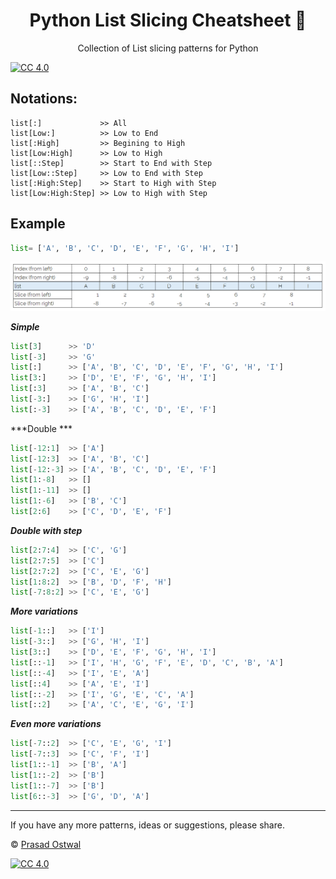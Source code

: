 <h1 align="center">Python List Slicing Cheatsheet 🐍</h1>
<p align="center">Collection of List slicing patterns for Python </p>


[![CC 4.0][license-image]][license-url]

[license-url]: http://www.wtfpl.net
[license-image]: https://img.shields.io/badge/License-WTFPL%202.0-lightgrey.svg?style=flat-square


## **Notations:**

```
list[:]             >> All        
list[Low:]          >> Low to End      
list[:High]         >> Begining to High
list[Low:High]      >> Low to High
list[::Step]        >> Start to End with Step
list[Low::Step]     >> Low to End with Step
list[:High:Step]    >> Start to High with Step
list[Low:High:Step] >> Low to High with Step
```
## **Example**

```python
list= ['A', 'B', 'C', 'D', 'E', 'F', 'G', 'H', 'I']
```
<p align="center"><img src="/list_image.png" alt=""></p>

***Simple***

```python
list[3]      >> 'D'
list[-3]     >> 'G'
list[:]      >> ['A', 'B', 'C', 'D', 'E', 'F', 'G', 'H', 'I']
list[3:]     >> ['D', 'E', 'F', 'G', 'H', 'I']
list[:3]     >> ['A', 'B', 'C']
list[-3:]    >> ['G', 'H', 'I']
list[:-3]    >> ['A', 'B', 'C', 'D', 'E', 'F']
```
***Double ***
```python
list[-12:1]  >> ['A']
list[-12:3]  >> ['A', 'B', 'C']
list[-12:-3] >> ['A', 'B', 'C', 'D', 'E', 'F']
list[1:-8]   >> []
list[1:-11]  >> []
list[1:-6]   >> ['B', 'C']
list[2:6]    >> ['C', 'D', 'E', 'F']
```

***Double with step***
```python
list[2:7:4]  >> ['C', 'G']
list[2:7:5]  >> ['C']
list[2:7:2]  >> ['C', 'E', 'G']
list[1:8:2]  >> ['B', 'D', 'F', 'H']
list[-7:8:2] >> ['C', 'E', 'G']
```

***More variations***
```python
list[-1::]   >> ['I']
list[-3::]   >> ['G', 'H', 'I']
list[3::]    >> ['D', 'E', 'F', 'G', 'H', 'I']
list[::-1]   >> ['I', 'H', 'G', 'F', 'E', 'D', 'C', 'B', 'A']
list[::-4]   >> ['I', 'E', 'A']
list[::4]    >> ['A', 'E', 'I']
list[::-2]   >> ['I', 'G', 'E', 'C', 'A']
list[::2]    >> ['A', 'C', 'E', 'G', 'I']

```

***Even more variations***

```python
list[-7::2]  >> ['C', 'E', 'G', 'I']
list[-7::3]  >> ['C', 'F', 'I']
list[1::-1]  >> ['B', 'A']
list[1::-2]  >> ['B']
list[1::-7]  >> ['B']
list[6::-3]  >> ['G', 'D', 'A']
```

___
If you have any more patterns, ideas or suggestions, please share.

&copy; [Prasad Ostwal](https://ostwalprasad.github.io)


[![CC 4.0][license-image]][license-url]

[license-url]: http://www.wtfpl.net
[license-image]: https://img.shields.io/badge/License-WTFPL%202.0-lightgrey.svg?style=flat-square

